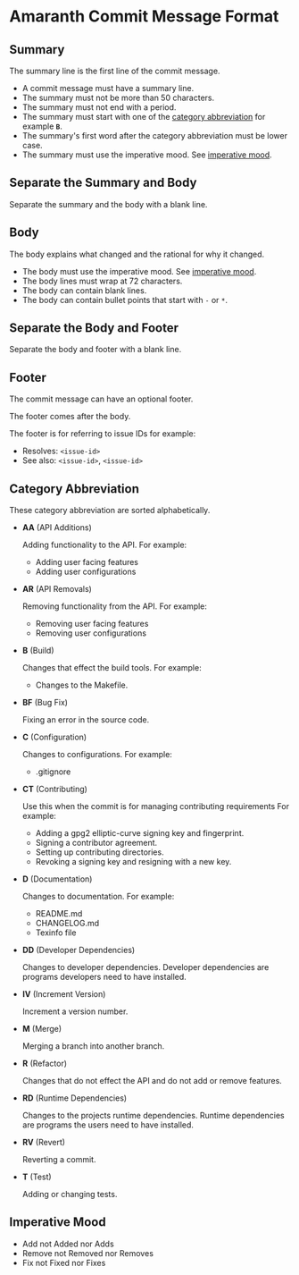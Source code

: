 # Amaranth Commit Message Format

## Summary

The summary line is the first line of the commit message.

- A commit message must have a summary line.
- The summary must not be more than 50 characters.
- The summary must not end with a period.
- The summary must start with one of the [category abbreviation](#category-abbreviation) for example **`B`**.
- The summary's first word after the category abbreviation must be lower case.
- The summary must use the imperative mood.  See [imperative mood](#imperative-mood).

## Separate the Summary and Body

Separate the summary and the body with a blank line.

## Body

The body explains what changed and the rational for why it changed.

- The body must use the imperative mood.  See [imperative mood](#imperative-mood).
- The body lines must wrap at 72 characters.
- The body can contain blank lines.
- The body can contain bullet points that start with `-` or `*`.

## Separate the Body and Footer

Separate the body and footer with a blank line.

## Footer

The commit message can have an optional footer.

The footer comes after the body.

The footer is for referring to issue IDs for example:
- Resolves: `<issue-id>`
- See also: `<issue-id>`, `<issue-id>`

## Category Abbreviation

These category abbreviation are sorted alphabetically.

- **AA** (API Additions)

    Adding functionality to the API.  For example:

    - Adding user facing features
    - Adding user configurations

- **AR** (API Removals)

    Removing functionality from the API. For example:

    - Removing user facing features
    - Removing user configurations

- **B** (Build)

    Changes that effect the build tools.  For example:

    - Changes to the Makefile.

- **BF** (Bug Fix)

    Fixing an error in the source code.

- **C** (Configuration)

    Changes to configurations.  For example:

    - .gitignore

- **CT** (Contributing)

    Use this when the commit is for managing contributing requirements  For example:

    - Adding a gpg2 elliptic-curve signing key and fingerprint.
    - Signing a contributor agreement.
    - Setting up contributing directories.
    - Revoking a signing key and resigning with a new key.

- **D** (Documentation)

    Changes to documentation.  For example:

    - README.md
    - CHANGELOG.md
    - Texinfo file

- **DD** (Developer Dependencies)

    Changes to developer dependencies.  Developer dependencies are
    programs developers need to have installed.

- **IV** (Increment Version)

    Increment a version number.

- **M** (Merge)

    Merging a branch into another branch.

- **R** (Refactor)

    Changes that do not effect the API and do not add or remove features.

- **RD** (Runtime Dependencies)

    Changes to the projects runtime dependencies.  Runtime dependencies
    are programs the users need to have installed.

- **RV** (Revert)

    Reverting a commit.

- **T** (Test)

    Adding or changing tests.

## Imperative Mood

- Add not Added nor Adds
- Remove not Removed nor Removes
- Fix not Fixed nor Fixes
